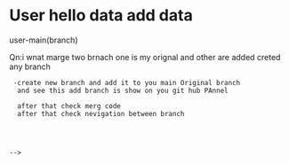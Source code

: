 # User hello data  add data

 <!-- git branch
   
  > write step of using git in terminal 

    when i 
    howe we do

   
  

Qn:-i when i craete acount and login firts time my main branch  
are bydefault automatically created first time

    nOw in terminal after cloning
    i navigate on my repository/folder name --User(which have inide created my manin branch)

  git-tech-->user-main(branch)
    
  Qn:i wnat marge two brnach one is my orignal and other are added creted any branch


     -create new branch and add it to you main Original branch
      and see this add branch is show on you git hub PAnnel

      after that check merg code 
      after that check nevigation between branch
       



    -->


<!-- 

    


 -->
